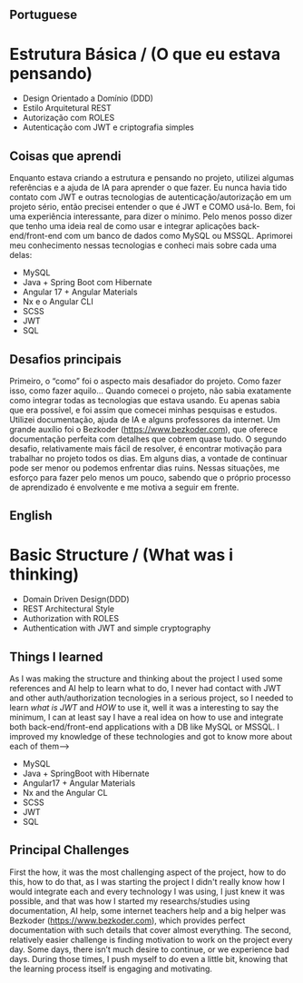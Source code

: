 ## Portuguese
# Estrutura Básica / (O que eu estava pensando)
- Design Orientado a Domínio (DDD)
- Estilo Arquitetural REST
- Autorização com ROLES
- Autenticação com JWT e criptografia simples
## Coisas que aprendi
Enquanto estava criando a estrutura e pensando no projeto, utilizei algumas referências e a ajuda de IA para aprender o que fazer. Eu nunca havia tido contato com JWT e outras tecnologias de autenticação/autorização em um projeto sério, então precisei entender o que é JWT e COMO usá-lo. Bem, foi uma experiência interessante, para dizer o mínimo. Pelo menos posso dizer que tenho uma ideia real de como usar e integrar aplicações back-end/front-end com um banco de dados como MySQL ou MSSQL. Aprimorei meu conhecimento nessas tecnologias e conheci mais sobre cada uma delas:
- MySQL
- Java + Spring Boot com Hibernate
- Angular 17 + Angular Materials
- Nx e o Angular CLI
- SCSS
- JWT
- SQL
## Desafios principais
Primeiro, o “como” foi o aspecto mais desafiador do projeto. Como fazer isso, como fazer aquilo… Quando comecei o projeto, não sabia exatamente como integrar todas as tecnologias que estava usando. 
Eu apenas sabia que era possível, e foi assim que comecei minhas pesquisas e estudos. Utilizei documentação, ajuda de IA e alguns professores da internet. Um grande auxílio foi o Bezkoder (https://www.bezkoder.com), 
que oferece documentação perfeita com detalhes que cobrem quase tudo. O segundo desafio, relativamente mais fácil de resolver, é encontrar motivação para trabalhar no projeto todos os dias. Em alguns dias, a vontade de continuar pode ser 
menor ou podemos enfrentar dias ruins. Nessas situações, me esforço para fazer pelo menos um pouco, sabendo que o próprio processo de aprendizado é envolvente e me motiva a seguir em frente.
## English
# Basic Structure / (What was i thinking)
- Domain Driven Design(DDD)
- REST Architectural Style
- Authorization with ROLES
- Authentication with JWT and simple cryptography
## Things I learned
As I was making the structure and thinking about the project I used some references and AI help to learn what to do, I never had contact with JWT and other auth/authorization tecnologies in a serious project, so I needed to learn *what is JWT* and *HOW* to use it, well it was a interesting 
to say the minimum, I can at least say I have a real idea on how to use and integrate both back-end/front-end applications with a DB like MySQL or MSSQL.
I improved my knowledge of these technologies and got to know more about each of them-->
- MySQL
- Java + SpringBoot with Hibernate
- Angular17 + Angular Materials
- Nx and the Angular CL
- SCSS
- JWT
- SQL
## Principal Challenges
First the how, it was the most challenging aspect of the project, how to do this, how to do that, as I was starting the project I didn't really know how I would integrate each and every technology I was using, I just knew it was possible, and that was how I started my researchs/studies
using documentation, AI help, some internet teachers help and a big helper was Bezkoder (https://www.bezkoder.com), which provides perfect documentation with such details that cover almost everything.
The second, relatively easier challenge is finding motivation to work on the project every day. Some days, there isn’t much desire to continue, or we experience bad days. During those times, I push myself to do even a little bit, knowing that the learning process itself is 
engaging and motivating.
